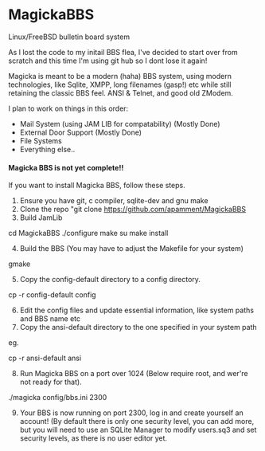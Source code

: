 # MagickaBBS
Linux/FreeBSD bulletin board system

As I lost the code to my initail BBS flea, I've decided to start over from scratch and this time I'm using git hub so I dont
lose it again!

Magicka is meant to be a modern (haha) BBS system, using modern technologies, like Sqlite, XMPP, long filenames (gasp!) etc
while still retaining the classic BBS feel. ANSI & Telnet, and good old ZModem.



I plan to work on things in this order:

* Mail System (using JAM LIB for compatability) (Mostly Done)
* External Door Support (Mostly Done)
* File Systems
* Everything else..

#### Magicka BBS is not yet complete!!

If you want to install Magicka BBS, follow these steps.

1. Ensure you have git, c compiler, sqlite-dev and gnu make
2. Clone the repo "git clone https://github.com/apamment/MagickaBBS
3. Build JamLib

  cd MagickaBBS
  ./configure
  make
  su
  make install
  
4. Build the BBS (You may have to adjust the Makefile for your system)

  gmake
  
5. Copy the config-default directory to a config directory.

  cp -r config-default config

6. Edit the config files and update essential information, like system paths and BBS name etc
7. Copy the ansi-default directory to the one specified in your system path

  eg.
  
  cp -r ansi-default ansi
  
8. Run Magicka BBS on a port over 1024 (Below require root, and wer're not ready for that).

  ./magicka config/bbs.ini 2300
  
9. Your BBS is now running on port 2300, log in and create yourself an account! (By default there is only one
security level, you can add more, but you will need to use an SQLite Manager to modify users.sq3 and set security levels, as there is no user editor yet.
